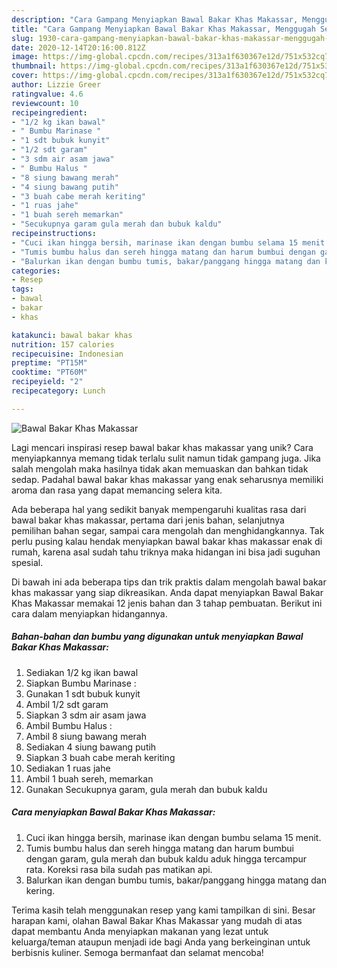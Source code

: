 ```yaml
---
description: "Cara Gampang Menyiapkan Bawal Bakar Khas Makassar, Menggugah Selera"
title: "Cara Gampang Menyiapkan Bawal Bakar Khas Makassar, Menggugah Selera"
slug: 1930-cara-gampang-menyiapkan-bawal-bakar-khas-makassar-menggugah-selera
date: 2020-12-14T20:16:00.812Z
image: https://img-global.cpcdn.com/recipes/313a1f630367e12d/751x532cq70/bawal-bakar-khas-makassar-foto-resep-utama.jpg
thumbnail: https://img-global.cpcdn.com/recipes/313a1f630367e12d/751x532cq70/bawal-bakar-khas-makassar-foto-resep-utama.jpg
cover: https://img-global.cpcdn.com/recipes/313a1f630367e12d/751x532cq70/bawal-bakar-khas-makassar-foto-resep-utama.jpg
author: Lizzie Greer
ratingvalue: 4.6
reviewcount: 10
recipeingredient:
- "1/2 kg ikan bawal"
- " Bumbu Marinase "
- "1 sdt bubuk kunyit"
- "1/2 sdt garam"
- "3 sdm air asam jawa"
- " Bumbu Halus "
- "8 siung bawang merah"
- "4 siung bawang putih"
- "3 buah cabe merah keriting"
- "1 ruas jahe"
- "1 buah sereh memarkan"
- "Secukupnya garam gula merah dan bubuk kaldu"
recipeinstructions:
- "Cuci ikan hingga bersih, marinase ikan dengan bumbu selama 15 menit."
- "Tumis bumbu halus dan sereh hingga matang dan harum bumbui dengan garam, gula merah dan bubuk kaldu aduk hingga tercampur rata. Koreksi rasa bila sudah pas matikan api."
- "Balurkan ikan dengan bumbu tumis, bakar/panggang hingga matang dan kering."
categories:
- Resep
tags:
- bawal
- bakar
- khas

katakunci: bawal bakar khas 
nutrition: 157 calories
recipecuisine: Indonesian
preptime: "PT15M"
cooktime: "PT60M"
recipeyield: "2"
recipecategory: Lunch

---
```



![Bawal Bakar Khas Makassar](https://img-global.cpcdn.com/recipes/313a1f630367e12d/751x532cq70/bawal-bakar-khas-makassar-foto-resep-utama.jpg)

Lagi mencari inspirasi resep bawal bakar khas makassar yang unik? Cara menyiapkannya memang tidak terlalu sulit namun tidak gampang juga. Jika salah mengolah maka hasilnya tidak akan memuaskan dan bahkan tidak sedap. Padahal bawal bakar khas makassar yang enak seharusnya memiliki aroma dan rasa yang dapat memancing selera kita.

Ada beberapa hal yang sedikit banyak mempengaruhi kualitas rasa dari bawal bakar khas makassar, pertama dari jenis bahan, selanjutnya pemilihan bahan segar, sampai cara mengolah dan menghidangkannya. Tak perlu pusing kalau hendak menyiapkan bawal bakar khas makassar enak di rumah, karena asal sudah tahu triknya maka hidangan ini bisa jadi suguhan spesial.




Di bawah ini ada beberapa tips dan trik praktis dalam mengolah bawal bakar khas makassar yang siap dikreasikan. Anda dapat menyiapkan Bawal Bakar Khas Makassar memakai 12 jenis bahan dan 3 tahap pembuatan. Berikut ini cara dalam menyiapkan hidangannya.

<!--inarticleads1-->

##### Bahan-bahan dan bumbu yang digunakan untuk menyiapkan Bawal Bakar Khas Makassar:

1. Sediakan 1/2 kg ikan bawal
1. Siapkan  Bumbu Marinase :
1. Gunakan 1 sdt bubuk kunyit
1. Ambil 1/2 sdt garam
1. Siapkan 3 sdm air asam jawa
1. Ambil  Bumbu Halus :
1. Ambil 8 siung bawang merah
1. Sediakan 4 siung bawang putih
1. Siapkan 3 buah cabe merah keriting
1. Sediakan 1 ruas jahe
1. Ambil 1 buah sereh, memarkan
1. Gunakan Secukupnya garam, gula merah dan bubuk kaldu




<!--inarticleads2-->

##### Cara menyiapkan Bawal Bakar Khas Makassar:

1. Cuci ikan hingga bersih, marinase ikan dengan bumbu selama 15 menit.
1. Tumis bumbu halus dan sereh hingga matang dan harum bumbui dengan garam, gula merah dan bubuk kaldu aduk hingga tercampur rata. Koreksi rasa bila sudah pas matikan api.
1. Balurkan ikan dengan bumbu tumis, bakar/panggang hingga matang dan kering.




Terima kasih telah menggunakan resep yang kami tampilkan di sini. Besar harapan kami, olahan Bawal Bakar Khas Makassar yang mudah di atas dapat membantu Anda menyiapkan makanan yang lezat untuk keluarga/teman ataupun menjadi ide bagi Anda yang berkeinginan untuk berbisnis kuliner. Semoga bermanfaat dan selamat mencoba!
